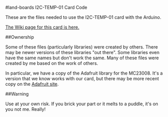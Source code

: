 #land-boards I2C-TEMP-01 Card Code

These are the files needed to use the I2C-TEMP-01 card with the Arduino.

[The Wiki page for this card is here.](http://land-boards.com/blwiki/index.php?title=I2C-TEMP-01)

##Ownership

Some of these files (particularly libraries) were created by others. There may be newer versions of these libraries "out there". Some libraries even have the same names but don't work the same. Many of these files were created by me based on the work of others.

In particular, we have a copy of the Adafruit library for the MC23008. It's a version that we know works with our card, but there may be more recent copy on the [Adafruit site](https://github.com/adafruit/Adafruit-MCP23008-library).

##Warning

Use at your own risk. If you brick your part or it melts to a puddle, it's on you not me. Really!
